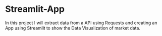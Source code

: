 # Streamlit-App
In this project I will extract data from a API using Requests and creating an App using Streamlit to show the Data Visualization of market data.
